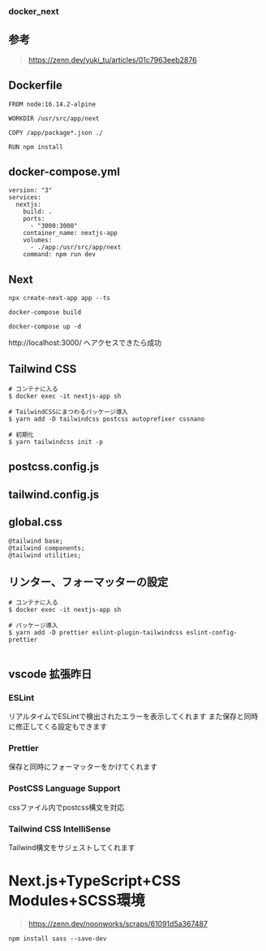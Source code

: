 ### docker_next

## 参考
> https://zenn.dev/yuki_tu/articles/01c7963eeb2876


## Dockerfile
```
FROM node:16.14.2-alpine

WORKDIR /usr/src/app/next

COPY /app/package*.json ./

RUN npm install

```


## docker-compose.yml
```
version: "3"
services:
  nextjs:
    build: .
    ports:
      - "3000:3000"
    container_name: nextjs-app
    volumes:
      - ./app:/usr/src/app/next
    command: npm run dev

```


## Next

```
npx create-next-app app --ts

docker-compose build

docker-compose up -d

```

http://localhost:3000/
へアクセスできたら成功


## Tailwind CSS
```
# コンテナに入る
$ docker exec -it nextjs-app sh

# TailwindCSSにまつわるパッケージ導入
$ yarn add -D tailwindcss postcss autoprefixer cssnano

# 初期化
$ yarn tailwindcss init -p
```

## postcss.config.js

## tailwind.config.js

## global.css
```
@tailwind base;
@tailwind components;
@tailwind utilities;
```




## リンター、フォーマッターの設定
```
# コンテナに入る
$ docker exec -it nextjs-app sh

# パッケージ導入
$ yarn add -D prettier eslint-plugin-tailwindcss eslint-config-prettier


```


## vscode 拡張昨日
### ESLint
リアルタイムでESLintで検出されたエラーを表示してくれます
また保存と同時に修正してくる設定もできます

### Prettier
保存と同時にフォーマッターをかけてくれます

### PostCSS Language Support
cssファイル内でpostcss構文を対応
### Tailwind CSS IntelliSense
Tailwind構文をサジェストしてくれます



# Next.js+TypeScript+CSS Modules+SCSS環境
> https://zenn.dev/noonworks/scraps/61091d5a367487

```
npm install sass --save-dev
```